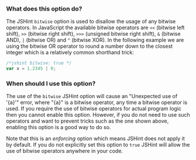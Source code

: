 <!---
{
    "titles": [
        "bitwise"
    ],
    "slugs": [
        "option-jshint-bitwise"
    ],
    "linters": [
        "jshint"
    ],
    "author": "jallardice",
    "subject": "option"
}
-->

### What does this option do?

The JSHint `bitwise` option is used to disallow the usage of any bitwise
operators. In JavaScript the available bitwise operators are `<<` (bitwise left
shift), `>>` (bitwise right shift), `>>>` (unsigned bitwise right shift), `&`
(bitwise AND), `|` (bitwise OR) and `^` (bitwise XOR). In the following example
we are using the bitwise OR operator to round a number down to the closest
integer which is a relatively common shorthand trick:

<!---
{
    "linter": "jshint"
}
-->
```javascript
/*jshint bitwise: true */
var x = 1.2345 | 0;
```

### When should I use this option?

The use of the `bitwise` JSHint option will cause an "Unexpected use of '{a}'"
error, where "{a}" is a bitwise operator, any time a bitwise operator is used.
If you require the use of bitwise operators for actual program logic then you
cannot enable this option. However, if you do not need to use such operators and
want to prevent tricks such as the one shown above, enabling this option is a
good way to do so.

Note that this is an *enforcing* option which means JSHint does not apply it by
default. If you do not explicitly set this option to `true` JSHint will allow
the use of bitwise operators anywhere in your code.
